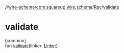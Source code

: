 //[wire-schema](../../../index.md)/[com.squareup.wire.schema](../index.md)/[Rpc](index.md)/[validate](validate.md)

# validate

[common]\
fun [validate](validate.md)(linker: [Linker](../-linker/index.md))
